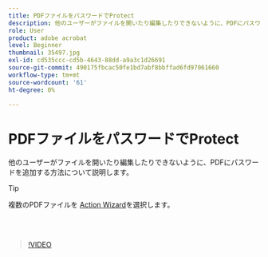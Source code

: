 ```yaml
---
title: PDFファイルをパスワードでProtect
description: 他のユーザーがファイルを開いたり編集したりできないように、PDFにパスワードを追加する方法について説明します
role: User
product: adobe acrobat
level: Beginner
thumbnail: 35497.jpg
exl-id: cd535ccc-cd5b-4643-88dd-a9a3c1d26691
source-git-commit: 490175fbcac50fe1bd7abf8bbffad6fd97061660
workflow-type: tm+mt
source-wordcount: '61'
ht-degree: 0%

---
```


# PDFファイルをパスワードでProtect

他のユーザーがファイルを開いたり編集したりできないように、PDFにパスワードを追加する方法について説明します。

>[!TIP]
>
>複数のPDFファイルを [Action Wizard](../advanced-tasks/action.md)を選択します。

<br> 

>[!VIDEO](https://video.tv.adobe.com/v/35497?hidetitle=true)
